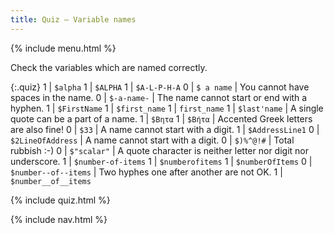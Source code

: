 ```yaml
---
title: Quiz — Variable names
---
```


{% include menu.html %}

Check the variables which are named correctly.

{:.quiz}
1 | `$alpha`
1 | `$ALPHA`
1 | `$A-L-P-H-A`
0 | `$ a name` | You cannot have spaces in the name.
0 | `$-a-name-` | The name cannot start or end with a hyphen.
1 | `$FirstName`
1 | `$first_name`
1 | `first_name`
1 | `$last'name` | A single quote can be a part of a name.
1 | `$Βητα`
1 | `$Βήτα` | Accented Greek letters are also fine!
0 | `$33` | A name cannot start with a digit.
1 | `$AddressLine1`
0 | `$2LineOfAddress` | A name cannot start with a digit.
0 | `$)%^@!#` | Total rubbish :-)
0 | `$"scalar"` | A quote character is neither letter nor digit nor underscore.
1 | `$number-of-items`
1 | `$numberofitems`
1 | `$numberOfItems`
0 | `$number--of--items` | Two hyphes one after another are not OK.
1 | `$number__of__items`

{% include quiz.html %}

{% include nav.html %}
